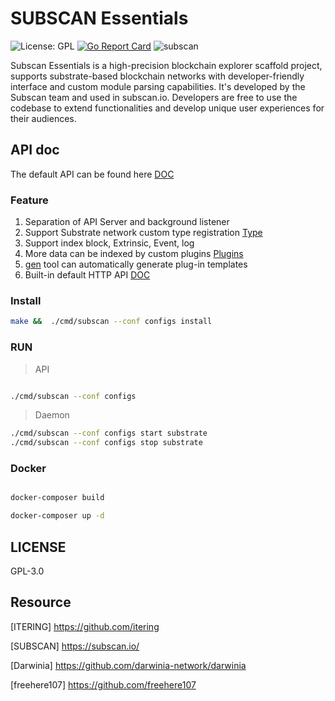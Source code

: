 # SUBSCAN Essentials

![License: GPL](https://img.shields.io/badge/license-GPL-blue.svg)
[![Go Report Card](https://goreportcard.com/badge/github.com/itering/subscan)](https://goreportcard.com/report/github.com/itering/subscan)
![subscan](https://github.com/itering/subscan/workflows/subscan/badge.svg)

Subscan Essentials is a high-precision blockchain explorer scaffold project, supports substrate-based blockchain networks with developer-friendly interface and custom module parsing capabilities.  It's developed by the Subscan team and used in subscan.io.  Developers are free to use the codebase to extend functionalities and develop unique user experiences for their audiences.

## API doc

The default API can be found here [DOC](/docs/index.md)


### Feature

1. Separation of API Server and background listener
2. Support Substrate network custom type registration [Type](/custom_type.md)
3. Support index block, Extrinsic, Event, log
4. More data can be indexed by custom plugins [Plugins](/plugins)
5. [gen](/tools/gen-plugin) tool can automatically generate plug-in templates
6. Built-in default HTTP API [DOC](/docs/index.md)

### Install

```bash
make &&  ./cmd/subscan --conf configs install
```

### RUN

> API 

```bash

./cmd/subscan --conf configs

```

> Daemon

```bash
./cmd/subscan --conf configs start substrate
./cmd/subscan --conf configs stop substrate
```


### Docker

```bash

docker-composer build

docker-composer up -d

```

## LICENSE

GPL-3.0


## Resource
 
[ITERING] https://github.com/itering

[SUBSCAN] https://subscan.io/

[Darwinia] https://github.com/darwinia-network/darwinia

[freehere107] https://github.com/freehere107
